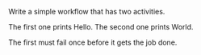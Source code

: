 Write a simple workflow that has two activities.

The first one prints Hello.
The second one prints World.

The first must fail once before it gets the job done.
